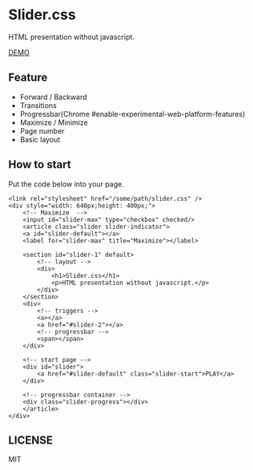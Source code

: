 Slider.css
===

HTML presentation without javascript.

[DEMO](http://nodejs.in/slider.css/)

Feature
--

- Forward / Backward
- Transitions
- Progressbar(Chrome #enable-experimental-web-platform-features)
- Maximize / Minimize
- Page number
- Basic layout

How to start
--

Put the code below into your page.

    <link rel="stylesheet" href="/some/path/slider.css" />
    <div style="width: 640px;height: 400px;">
        <!-- Maximize  -->
        <input id="slider-max" type="checkbox" checked/>
        <article class="slider slider-indicator">
        <a id="slider-default"></a>
        <label for="slider-max" title="Maximize"></label>

        <section id="slider-1" default>
            <!-- layout -->
            <div>
                <h1>Slider.css</h1>
                <p>HTML presentation without javascript.</p>
            </div>
        </section>
        <div>
            <!-- triggers -->
            <a></a>
            <a href="#slider-2"></a>
            <!-- progressbar -->
            <span></span>
        </div>

        <!-- start page -->
        <div id="slider">
            <a href="#slider-default" class="slider-start">PLAY</a>
        </div>

        <!-- progressbar container -->
        <div class="slider-progress"></div>
        </article>
    </div>

LICENSE
---

MIT
